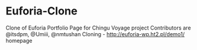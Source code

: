 # Euforia-Clone
Clone of Euforia Portfolio Page for Chingu Voyage project
Contributors are @itsdpm, @Umiii, @nmtushan
Cloning - http://euforia-wp.ht2.pl/demo1/ homepage
